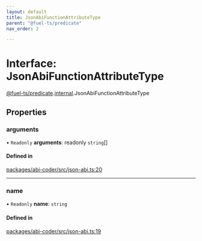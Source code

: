 ```yaml
---
layout: default
title: JsonAbiFunctionAttributeType
parent: "@fuel-ts/predicate"
nav_order: 2

---
```


# Interface: JsonAbiFunctionAttributeType

[@fuel-ts/predicate](../index.md).[internal](../namespaces/internal.md).JsonAbiFunctionAttributeType

## Properties

### arguments

• `Readonly` **arguments**: readonly `string`[]

#### Defined in

[packages/abi-coder/src/json-abi.ts:20](https://github.com/FuelLabs/fuels-ts/blob/master/packages/abi-coder/src/json-abi.ts#L20)

___

### name

• `Readonly` **name**: `string`

#### Defined in

[packages/abi-coder/src/json-abi.ts:19](https://github.com/FuelLabs/fuels-ts/blob/master/packages/abi-coder/src/json-abi.ts#L19)
